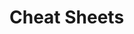                                                                                
# Cheat Sheets           

   




